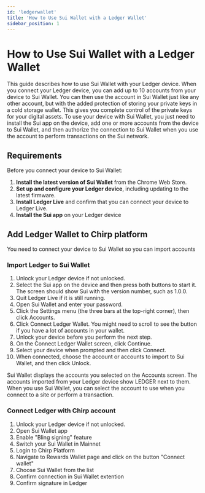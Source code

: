 ```yaml
---
id: 'ledgerwallet'
title: 'How to Use Sui Wallet with a Ledger Wallet'
sidebar_position: 1
---
```


# How to Use Sui Wallet with a Ledger Wallet

This guide describes how to use Sui Wallet with your Ledger device. When you connect your Ledger device, you can add up to 10 accounts from your device to Sui Wallet. You can then use the account in Sui Wallet just like any other account, but with the added protection of storing your private keys in a cold storage wallet. This gives you complete control of the private keys for your digital assets. To use your device with Sui Wallet, you just need to install the Sui app on the device, add one or more accounts from the device to Sui Wallet, and then authorize the connection to Sui Wallet when you use the account to perform transactions on the Sui network.

## Requirements

Before you connect your device to Sui Wallet:

1. **Install the latest version of Sui Wallet** from the Chrome Web Store.
2. **Set up and configure your Ledger device**, including updating to the latest firmware.
3. **Install Ledger Live** and confirm that you can connect your device to Ledger Live.
4. **Install the Sui app** on your Ledger device

## Add Ledger Wallet to Chirp platform

You need to connect your device to Sui Wallet so you can import accounts

### Import Ledger to Sui Wallet

1. Unlock your Ledger device if not unlocked.
2. Select the Sui app on the device and then press both buttons to start it. The screen should show Sui with the version number, such as 1.0.0.
3. Quit Ledger Live if it is still running.
4. Open Sui Wallet and enter your password.
5. Click the Settings menu (the three bars at the top-right corner), then click Accounts.
6. Click Connect Ledger Wallet. You might need to scroll to see the button if you have a lot of accounts in your wallet.
7. Unlock your device before you perform the next step.
8. On the Connect Ledger Wallet screen, click Continue.
9. Select your device when prompted and then click Connect.
10. When connected, choose the account or accounts to import to Sui Wallet, and then click Unlock.

Sui Wallet displays the accounts you selected on the Accounts screen. The accounts imported from your Ledger device show LEDGER next to them. When you use Sui Wallet, you can select the account to use when you connect to a site or perform a transaction.

### Connect Ledger with Chirp account

1. Unlock your Ledger device if not unlocked.
2. Open Sui Wallet app
3. Enable "Bling signing" feature
4. Switch your Sui Wallet in Mainnet
5. Login to Chirp Platform
6. Navigate to Rewards Wallet page and click on the button "Connect wallet"
7. Choose Sui Wallet from the list
8. Confirm connection in Sui Wallet extention
9. Confirm signature in Ledger
